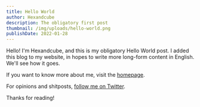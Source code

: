 ```yaml
---
title: Hello World
author: Hexandcube
description: The obligatory first post
thumbnail: /img/uploads/hello-world.png
publishDate: 2022-01-28
---
```


Hello! I'm Hexandcube, and this is my obligatory Hello World post.
I added this blog to my website, in hopes to write more long-form content in English.
We'll see how it goes.

If you want to know more about me, visit the [homepage](/).

For opinions and shitposts, [follow me on Twitter](https://twitter.com/hexandcube). 

Thanks for reading!
